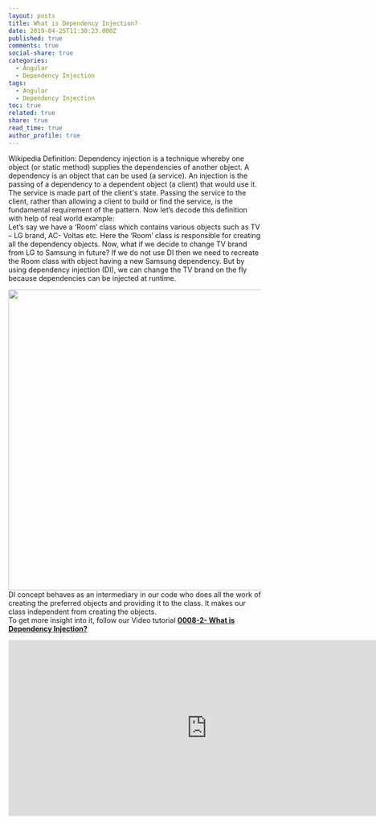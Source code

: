 ```yaml
---
layout: posts
title: What is Dependency Injection?
date: 2019-04-25T11:30:23.000Z
published: true
comments: true
social-share: true
categories:
  - Angular
  - Dependency Injection
tags:
  - Angular
  - Dependency Injection
toc: true
related: true
share: true
read_time: true
author_profile: true
---
```


<p>Wikipedia Definition: Dependency injection is a technique whereby one object (or static method) supplies the dependencies of another object. A dependency is an object that can be used (a service). An injection is the passing of a dependency to a dependent object (a client) that would use it. The service is made part of the client's state. Passing the service to the client, rather than allowing a client to build or find the service, is the fundamental requirement of the pattern. Now let’s decode this definition with help of real world example:<br />
Let’s say we have a ‘Room’ class which contains various objects such as TV – LG brand, AC- Voltas etc. Here the ‘Room’ class is responsible for creating all the dependency objects. Now, what if we decide to change TV brand from LG to Samsung in future? If we do not use DI then we need to recreate the Room class with object having a new Samsung dependency. But by using dependency injection (DI), we can change the TV brand on the fly because dependencies can be injected at runtime.</p>
<p><img class="alignnone size-full wp-image-2008" src="{{ site.baseurl }}/assets/2019/04/DI.png" alt="" width="2000" height="598" /><br />
DI concept behaves as an intermediary in our code who does all the work of creating the preferred objects and providing it to the class. It makes our class independent from creating the objects.<br />
To get more insight into it, follow our Video tutorial <strong><a href="https://www.youtube.com/watch?v=Uo4TTIVWB_I" target="_blank" rel="noopener noreferrer">0008-2- What is Dependency Injection?</a></strong></p>
<p><iframe src="https://www.youtube.com/embed/Uo4TTIVWB_I" width="790" height="350" frameborder="0" allowfullscreen="allowfullscreen"><span data-mce-type="bookmark" style="display: inline-block; width: 0px; overflow: hidden; line-height: 0;" class="mce_SELRES_start">﻿</span></iframe></p>
